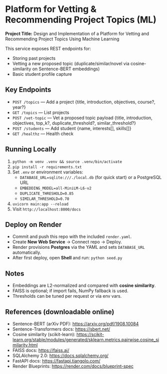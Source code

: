 # Platform for Vetting & Recommending Project Topics (ML)

**Project Title:** Design and Implementation of a Platform for Vetting and Recommending Project Topics Using Machine Learning

This service exposes REST endpoints for:
- Storing past projects
- Vetting a new proposed topic (duplicate/similar/novel via cosine-similarity on Sentence-BERT embeddings)
- Basic student profile capture

## Key Endpoints
- `POST /topics` — Add a project {title, introduction, objectives, course?, year?}
- `GET /topics` — List projects
- `POST /vet-topic` — Vet a proposed topic payload {title, introduction, objectives, top_k?, duplicate_threshold?, similar_threshold?}
- `POST /students` — Add student {name, interests[], skills[]}
- `GET /healthz` — Health check

## Running Locally
1. `python -m venv .venv && source .venv/bin/activate`
2. `pip install -r requirements.txt`
3. Set `.env` or environment variables:
   - `DATABASE_URL=sqlite:///./local.db` (for quick start) or a PostgreSQL URL
   - `EMBEDDING_MODEL=all-MiniLM-L6-v2`
   - `DUPLICATE_THRESHOLD=0.85`
   - `SIMILAR_THRESHOLD=0.70`
4. `uvicorn main:app --reload`
5. Visit `http://localhost:8000/docs`

## Deploy on Render
- Commit and push this repo with the included `render.yaml`.
- Create **New Web Service** → Connect repo → Deploy.
- Render provisions **Postgres** via the YAML and sets `DATABASE_URL` automatically.
- After first deploy, open **Shell** and run: `python seed.py`

## Notes
- Embeddings are L2-normalized and compared with **cosine similarity**.
- FAISS is optional; if import fails, NumPy fallback is used.
- Thresholds can be tuned per request or via env vars.

## References (downloadable online)
- Sentence-BERT (arXiv PDF): https://arxiv.org/pdf/1908.10084
- Sentence-Transformers docs: https://sbert.net/
- Cosine similarity (scikit-learn): https://scikit-learn.org/stable/modules/generated/sklearn.metrics.pairwise.cosine_similarity.html
- FAISS docs: https://faiss.ai/
- SQLAlchemy 2.0: https://docs.sqlalchemy.org/
- FastAPI docs: https://fastapi.tiangolo.com/
- Render Blueprints: https://render.com/docs/blueprint-spec
